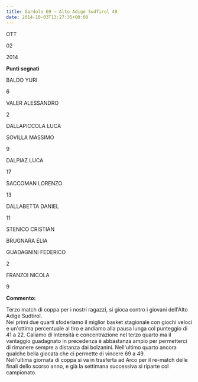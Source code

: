 ```yaml
---
title: Gardolo 69 – Alto Adige SudTirol 49
date: 2014-10-03T13:27:35+00:00
---
```

OTT

02

2014

**Punti segnati**

BALDO YURI

6

VALER ALESSANDRO

2

DALLAPICCOLA LUCA

SOVILLA MASSIMO

9

DALPIAZ LUCA

17

SACCOMAN LORENZO

13

DALLABETTA DANIEL

11

STENICO CRISTIAN

BRUGNARA ELIA

GUADAGNINI FEDERICO

2

FRANZOI NICOLA

9

**Commento:**

Terzo match di coppa per i nostri ragazzi, si gioca contro i giovani dell'Alto Adige Sudtirol.  
Nei primi due quarti sfoderiamo il miglior basket stagionale con giochi veloci e un'ottima percentuale al tiro e andiamo alla pausa lunga col punteggio di 41 a 22. Caliamo di intensità e concentrazione nel terzo quarto ma il vantaggio guadagnato in precedenza è abbastanza ampio per permetterci di rimanere sempre a distanza dai bolzanini. Nell'ultimo quarto ancora qualche bella giocata che ci permette di vincere 69 a 49.  
Nell'ultima giornata di coppa si va in trasferta ad Arco per il re-match delle finali dello scorso anno, e già la settimana successiva si riparte col campionato.